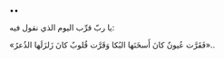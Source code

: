 ••

يا ربّ قرِّب اليوم الذي نقول فيه: 

«فَقَرَّت عُيونٌ كانَ أَسخَنَها البُكا
وَقَرَّت قُلوبٌ كانَ زَلزَلَها الذُعرُ»..